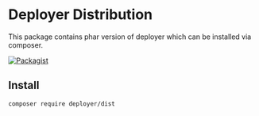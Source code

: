# Deployer Distribution

This package contains phar version of deployer which can be installed via composer.

[![Packagist](https://img.shields.io/packagist/v/symfony/symfony.svg)](deployer/dist)

## Install

```bash
composer require deployer/dist
```
